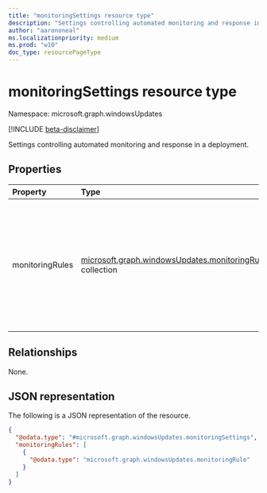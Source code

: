 ```yaml
---
title: "monitoringSettings resource type"
description: "Settings controlling automated monitoring and response in a deployment."
author: "aarononeal"
ms.localizationpriority: medium
ms.prod: "w10"
doc_type: resourcePageType
---
```


# monitoringSettings resource type

Namespace: microsoft.graph.windowsUpdates

[!INCLUDE [beta-disclaimer](../../includes/beta-disclaimer.md)]

Settings controlling automated monitoring and response in a deployment.

## Properties
|Property|Type|Description|
|:---|:---|:---|
|monitoringRules|[microsoft.graph.windowsUpdates.monitoringRule](../resources/windowsupdates-monitoringrule.md) collection|Specifies the rules through which monitoring signals can trigger actions on the deployment. Rules are combined using "or".|

## Relationships
None.

## JSON representation
The following is a JSON representation of the resource.
<!-- {
  "blockType": "resource",
  "@odata.type": "microsoft.graph.windowsUpdates.monitoringSettings"
}
-->
``` json
{
  "@odata.type": "#microsoft.graph.windowsUpdates.monitoringSettings",
  "monitoringRules": [
    {
      "@odata.type": "microsoft.graph.windowsUpdates.monitoringRule"
    }
  ]
}
```

